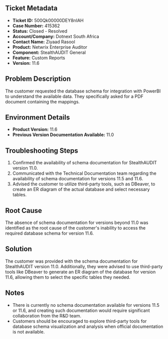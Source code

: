 ## Ticket Metadata
- **Ticket ID:** 500Qk00000DEY8nIAH
- **Case Number:** 415362
- **Status:** Closed - Resolved
- **Account/Company:** Dotnext South Africa
- **Contact Name:** Ziyaad Rasool
- **Product:** Netwrix Enterprise Auditor
- **Component:** StealthAUDIT General
- **Feature:** Custom Reports
- **Version:** 11.6

## Problem Description
The customer requested the database schema for integration with PowerBI to understand the available data. They specifically asked for a PDF document containing the mappings.

## Environment Details
- **Product Version:** 11.6
- **Previous Version Documentation Available:** 11.0

## Troubleshooting Steps
1. Confirmed the availability of schema documentation for StealthAUDIT version 11.0.
2. Communicated with the Technical Documentation team regarding the availability of schema documentation for versions 11.5 and 11.6.
3. Advised the customer to utilize third-party tools, such as DBeaver, to create an ER diagram of the actual database and select necessary tables.

## Root Cause
The absence of schema documentation for versions beyond 11.0 was identified as the root cause of the customer's inability to access the required database schema for version 11.6.

## Solution
The customer was provided with the schema documentation for StealthAUDIT version 11.0. Additionally, they were advised to use third-party tools like DBeaver to generate an ER diagram of the database for version 11.6, allowing them to select the specific tables they needed.

## Notes
- There is currently no schema documentation available for versions 11.5 or 11.6, and creating such documentation would require significant collaboration from the R&D team.
- Customers should be encouraged to explore third-party tools for database schema visualization and analysis when official documentation is not available.
